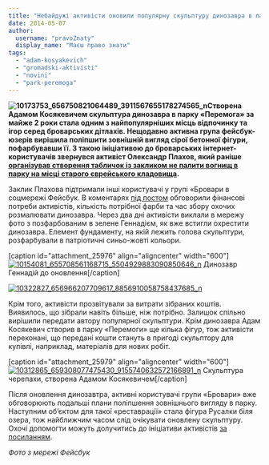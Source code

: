 ```yaml
---
title: "Небайдужі активісти оновили популярну скульптуру динозавра в парку «Перемога»"
date: 2014-05-07
author: 
  username: "pravoZnaty"
  display_name: "Маєш право знати"
tags: 
  - "adam-kosyakevich"
  - "gromadski-aktivisti"
  - "novini"
  - "park-peremoga"
---
```


**![10173753_656750821064489_3911567655178274565_n](https://mpz.brovary.org/wp-content/uploads/2014/05/10173753_656750821064489_3911567655178274565_n.jpg)Створена Адамом Косякевичем скульптура динозавра в парку «Перемога» за майже 2 роки стала одним з найпопулярніших місць відпочинку та ігор серед броварських дітлахів. Нещодавно активна група фейсбук-юзерів вирішила поліпшити зовнішній вигляд сірої бетонної фігури, пофарбувавши її. З такою ініціативою до броварських інтернет-користувачів звернувся активіст Олександр Плахов, який раніше [організував створення табличок із закликом не палити вогнищ в парку на місці старого єврейського кладовища](https://mpz.brovary.org/aktivisti-zaklikali-brovarchan-ne-paliti-vognishha-v-parku-spetsialnimi-tablichkami/).**

Заклик Плахова підтримали інші користувачі у групі «Бровари в соцмережі Фейсбук. В коментарях [під постом](https://www.facebook.com/photo.php?fbid=655708561168715&set=gm.816554698374498&type=1) обговорили фінансові потреби активістів, кількість потрібної фарби та час збору охочих розмалювати динозавра. Через два дні активісти виклали в мережу фото з позфарбованим в зелене Геннадієм, як вже встигли охрестити динозавра. Елемент фундаменту, на якій лежить голова скульптури, розфарбували в патріотичні синьо-жовті кольори.

\[caption id="attachment\_25976" align="aligncenter" width="600"\][![10154081_655708561168715_5504929883090850646_n](https://mpz.brovary.org/wp-content/uploads/2014/05/10154081_655708561168715_5504929883090850646_n.jpg)](https://mpz.brovary.org/wp-content/uploads/2014/05/10154081_655708561168715_5504929883090850646_n.jpg) Динозавр Геннадій до оновлення\[/caption\]

[![10322827_656966207709617_8856910058758437685_n](https://mpz.brovary.org/wp-content/uploads/2014/05/10322827_656966207709617_8856910058758437685_n.jpg)](https://mpz.brovary.org/wp-content/uploads/2014/05/10322827_656966207709617_8856910058758437685_n.jpg)

Крім того, активісти прозвітували за витрати зібраних коштів. Виявилось, що зібрали навіть більше, ніж потрібно. Залишок спільно вирішили передати автору популярної скульптури. Крім динозавра Адам Косякевич створив в парку «Перемоги» ще кілька фігур, тож активісти переконані, що передані кошти стануть в пригоді скульптору для купівлі, наприклад, матеріалів для нових робіт.

\[caption id="attachment\_25979" align="aligncenter" width="600"\][![10312865_659308077475430_9155740632572166891_n](https://mpz.brovary.org/wp-content/uploads/2014/05/10312865_659308077475430_9155740632572166891_n.jpg)](https://mpz.brovary.org/wp-content/uploads/2014/05/10312865_659308077475430_9155740632572166891_n.jpg) Скульптура черепахи, створена Адамом Косякевичем\[/caption\]

Після оновлення динозавтра, активні користувачі групи «Бровари» вже обговорюють подальші плани поліпшення зовнішнього вигляду в парку. Наступним об’єктом для такої «реставрації» стала фігура Русалки біля озера, тож найближчим часом слід очікувати оновлену скульптуру. Охочі допомогти можуть долучитись до ініціативи активістів [за посиланням](https://www.facebook.com/groups/brovary/permalink/821846617845306/).

_Фото з мережі Фейсбук_
